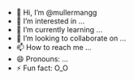 - 👋 Hi, I’m @mullermangg
- 👀 I’m interested in ...
- 🌱 I’m currently learning ...
- 💞️ I’m looking to collaborate on ...
- 📫 How to reach me ...
- 😄 Pronouns: ...
- ⚡ Fun fact: O_O

<!---
mullermangg/mullermangg is a ✨ special ✨ repository because its `README.md` (this file) appears on your GitHub profile.
You can click the Preview link to take a look at your changes.
--->
